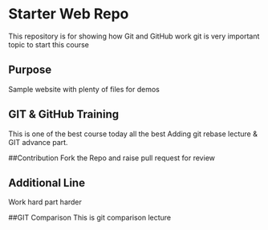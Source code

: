 # Starter Web Repo

This repository is for showing how Git and GitHub work
git is very important topic to start this course

## Purpose

Sample website with plenty of files for demos

## GIT & GitHub Training
This is one of the best course today all the best
Adding git rebase lecture & GIT advance part.

##Contribution
Fork the Repo and raise pull request for review

## Additional Line
Work hard part harder

##GIT Comparison
This is git comparison lecture
